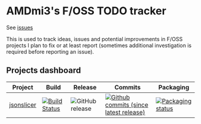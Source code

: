 # AMDmi3's F/OSS TODO tracker

See [issues](https://github.com/AMDmi3/TODO/issues)

This is used to track ideas, issues and potential improvements in
F/OSS projects I plan to fix or at least report (sometimes additional
investigation is required before reporting an issue).

## Projects dashboard

| Project | Build | Release | Commits | Packaging |
|---------|-------|---------|---------|-----------|
| [jsonslicer](https://github.com/AMDmi3/jsonslicer) | [![Build Status](https://travis-ci.org/AMDmi3/jsonslicer.svg?branch=master)](https://travis-ci.org/AMDmi3/jsonslicer) | ![GitHub release](https://img.shields.io/github/release/AMDmi3/jsonslicer.svg) | [![Github commits (since latest release)](https://img.shields.io/github/commits-since/AMDmi3/jsonslicer/latest.svg)](https://github.com/AMDmi3/jsonslicer) | [![Packaging status](https://repology.org/badge/vertical-allrepos/python:jsonslicer.svg)](https://repology.org/project/python:jsonslicer/versions) |
